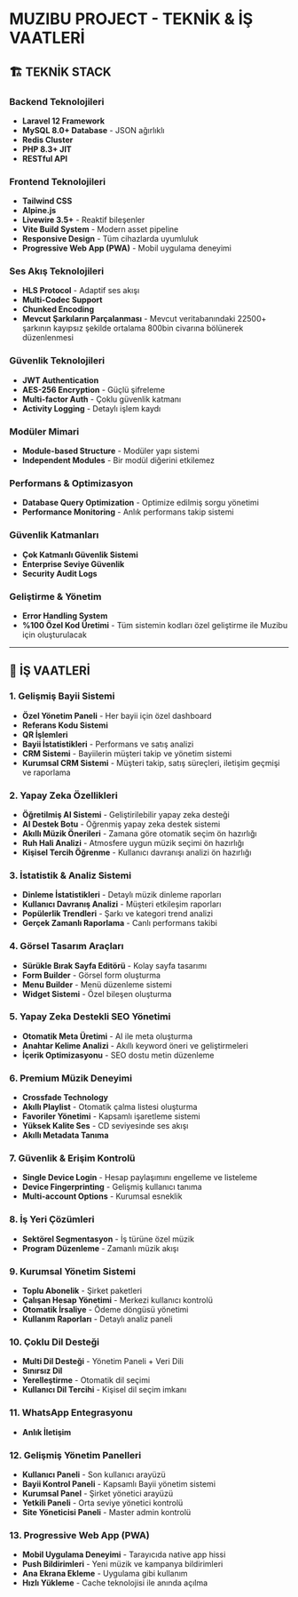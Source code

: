 # MUZIBU PROJECT - TEKNİK & İŞ VAATLERİ

## 🏗️ TEKNİK STACK

### Backend Teknolojileri
- **Laravel 12 Framework**
- **MySQL 8.0+ Database** - JSON ağırlıklı
- **Redis Cluster**
- **PHP 8.3+ JIT**
- **RESTful API**

### Frontend Teknolojileri
- **Tailwind CSS**
- **Alpine.js**
- **Livewire 3.5+** - Reaktif bileşenler
- **Vite Build System** - Modern asset pipeline
- **Responsive Design** - Tüm cihazlarda uyumluluk
- **Progressive Web App (PWA)** - Mobil uygulama deneyimi 

### Ses Akış Teknolojileri
- **HLS Protocol** - Adaptif ses akışı
- **Multi-Codec Support** 
- **Chunked Encoding**
- **Mevcut Şarkıların Parçalanması** - Mevcut veritabanındaki 22500+ şarkının kayıpsız şekilde ortalama 800bin civarına bölünerek düzenlenmesi

### Güvenlik Teknolojileri
- **JWT Authentication**
- **AES-256 Encryption** - Güçlü şifreleme
- **Multi-factor Auth** - Çoklu güvenlik katmanı
- **Activity Logging** - Detaylı işlem kaydı

### Modüler Mimari
- **Module-based Structure** - Modüler yapı sistemi
- **Independent Modules** - Bir modül diğerini etkilemez

### Performans & Optimizasyon
- **Database Query Optimization** - Optimize edilmiş sorgu yönetimi
- **Performance Monitoring** - Anlık performans takip sistemi

### Güvenlik Katmanları
- **Çok Katmanlı Güvenlik Sistemi** 
- **Enterprise Seviye Güvenlik**
- **Security Audit Logs** 

### Geliştirme & Yönetim
- **Error Handling System**
- **%100 Özel Kod Üretimi** - Tüm sistemin kodları özel geliştirme ile Muzibu için oluşturulacak 

---

## 🚀 İŞ VAATLERİ

### 1. **Gelişmiş Bayii Sistemi**
- **Özel Yönetim Paneli** - Her bayii için özel dashboard
- **Referans Kodu Sistemi** 
- **QR İşlemleri**
- **Bayii İstatistikleri** - Performans ve satış analizi
- **CRM Sistemi** - Bayiilerin müşteri takip ve yönetim sistemi
- **Kurumsal CRM Sistemi** - Müşteri takip, satış süreçleri, iletişim geçmişi ve raporlama

### 2. **Yapay Zeka Özellikleri**
- **Öğretilmiş AI Sistemi** - Geliştirilebilir yapay zeka desteği
- **AI Destek Botu** - Öğrenmiş yapay zeka destek sistemi
- **Akıllı Müzik Önerileri** - Zamana göre otomatik seçim ön hazırlığı
- **Ruh Hali Analizi** - Atmosfere uygun müzik seçimi ön hazırlığı
- **Kişisel Tercih Öğrenme** - Kullanıcı davranışı analizi ön hazırlığı

### 3. **İstatistik & Analiz Sistemi**
- **Dinleme İstatistikleri** - Detaylı müzik dinleme raporları
- **Kullanıcı Davranış Analizi** - Müşteri etkileşim raporları
- **Popülerlik Trendleri** - Şarkı ve kategori trend analizi
- **Gerçek Zamanlı Raporlama** - Canlı performans takibi

### 4. **Görsel Tasarım Araçları**
- **Sürükle Bırak Sayfa Editörü** - Kolay sayfa tasarımı
- **Form Builder** - Görsel form oluşturma
- **Menu Builder** - Menü düzenleme sistemi
- **Widget Sistemi** - Özel bileşen oluşturma

### 5. **Yapay Zeka Destekli SEO Yönetimi**
- **Otomatik Meta Üretimi** - AI ile meta oluşturma
- **Anahtar Kelime Analizi** - Akıllı keyword öneri ve geliştirmeleri
- **İçerik Optimizasyonu** - SEO dostu metin düzenleme

### 6. **Premium Müzik Deneyimi**
- **Crossfade Technology** 
- **Akıllı Playlist** - Otomatik çalma listesi oluşturma
- **Favoriler Yönetimi** - Kapsamlı işaretleme sistemi
- **Yüksek Kalite Ses** - CD seviyesinde ses akışı
- **Akıllı Metadata Tanıma** 

### 7. **Güvenlik & Erişim Kontrolü**
- **Single Device Login** - Hesap paylaşımını engelleme ve listeleme
- **Device Fingerprinting** - Gelişmiş kullanıcı tanıma
- **Multi-account Options** - Kurumsal esneklik

### 8. **İş Yeri Çözümleri**
- **Sektörel Segmentasyon** - İş türüne özel müzik
- **Program Düzenleme** - Zamanlı müzik akışı

### 9. **Kurumsal Yönetim Sistemi**
- **Toplu Abonelik** - Şirket paketleri
- **Çalışan Hesap Yönetimi** - Merkezi kullanıcı kontrolü
- **Otomatik İrsaliye** - Ödeme döngüsü yönetimi
- **Kullanım Raporları** - Detaylı analiz paneli

### 10. **Çoklu Dil Desteği**
- **Multi Dil Desteği** - Yönetim Paneli + Veri Dili
- **Sınırsız Dil** 
- **Yerelleştirme** - Otomatik dil seçimi
- **Kullanıcı Dil Tercihi** - Kişisel dil seçim imkanı

### 11. **WhatsApp Entegrasyonu**
- **Anlık İletişim**

### 12. **Gelişmiş Yönetim Panelleri**
- **Kullanıcı Paneli** - Son kullanıcı arayüzü
- **Bayii Kontrol Paneli** - Kapsamlı Bayii yönetim sistemi
- **Kurumsal Panel** - Şirket yönetici arayüzü
- **Yetkili Paneli** - Orta seviye yönetici kontrolü
- **Site Yöneticisi Paneli** - Master admin kontrolü

### 13. **Progressive Web App (PWA)**
- **Mobil Uygulama Deneyimi** - Tarayıcıda native app hissi
- **Push Bildirimleri** - Yeni müzik ve kampanya bildirimleri
- **Ana Ekrana Ekleme** - Uygulama gibi kullanım
- **Hızlı Yükleme** - Cache teknolojisi ile anında açılma
